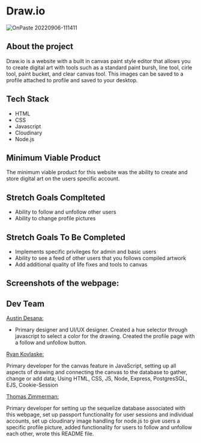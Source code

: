 # Draw.io

![OnPaste 20220906-111411](https://user-images.githubusercontent.com/107579894/188673022-8008bee9-9c69-4824-a09e-38577fe4f751.png)


## About the project

Draw.io is a website with a built in canvas paint style editor that allows you to create digital art with tools such as a standard paint bursh, line tool, cirle tool, paint bucket, and clear canvas tool. This images can be saved to a profile attached to profile and saved to your desktop.

## Tech Stack

* HTML
* CSS
* Javascript
* Cloudinary
* Node.js

## Minimum Viable Product

The minimum viable product for this website was the ability to create and store digital art on the users specific account.

## Stretch Goals Complteted

* Ability to follow and unfollow other users
* Ability to change profile pictures

## Stretch Goals To Be Completed

* Implements specific privileges for admin and basic users
* Ability to see a feed of other users that you follows compiled artwork
* Add additional quality of life fixes and tools to canvas

## Screenshots of the webpage:

## Dev Team

[Austin Desana:](https://github.com/adesana)
- Primary designer and UI/UX designer. Created a hue selector through javascript to select a color for the drawing. Created the profile page with a follow and unfollow button.

[Ryan Kovlaske:](https://github.com/Rkovl)

Primary developer for the canvas feature in JavaScript, setting up all aspects of drawing and connecting the canvas to the database to gather, change or add data; Using HTML, CSS, JS, Node, Express, PostgresSQL, EJS, Cookie-Session

[Thomas Zimmerman:](https://github.com/clintwestwords)

Primary developer for setting up the sequelize database associated with this webpage, set up passport functionality for user sessions and individual accounts, set up cloudinary image handling for node.js to give users a specific profile picture, added functionality for users to follow and unfollow each other, wrote this README file.
